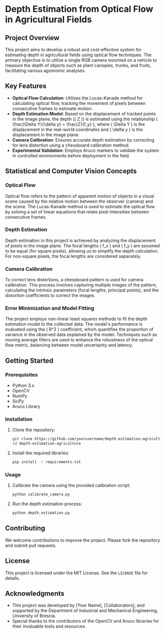 # Depth Estimation from Optical Flow in Agricultural Fields

## Project Overview

This project aims to develop a robust and cost-effective system for estimating depth in agricultural fields using optical flow techniques. The primary objective is to utilize a single RGB camera mounted on a vehicle to measure the depth of objects such as plant canopies, trunks, and fruits, facilitating various agronomic analyses.

## Key Features

- **Optical Flow Calculation**: Utilizes the Lucas-Kanade method for calculating optical flow, tracking the movement of pixels between consecutive frames to estimate motion.
- **Depth Estimation Model**: Based on the displacement of tracked points in the image plane, the depth (\( Z \)) is estimated using the relationship \( \frac{\Delta Y}{\delta y} = \frac{Z}{f_y} \), where \( \Delta Y \) is the displacement in the real-world coordinates and \( \delta y \) is the displacement in the image plane.
- **Camera Calibration**: Ensures accurate depth estimation by correcting for lens distortion using a chessboard calibration method.
- **Experimental Validation**: Employs Aruco markers to validate the system in controlled environments before deployment in the field.

## Statistical and Computer Vision Concepts

### Optical Flow

Optical flow refers to the pattern of apparent motion of objects in a visual scene caused by the relative motion between the observer (camera) and the scene. The Lucas-Kanade method is used to estimate the optical flow by solving a set of linear equations that relate pixel intensities between consecutive frames.

### Depth Estimation

Depth estimation in this project is achieved by analyzing the displacement of pixels in the image plane. The focal lengths \( f_x \) and \( f_y \) are assumed to be equal (for square pixels), allowing us to simplify the depth calculation. For non-square pixels, the focal lengths are considered separately.

### Camera Calibration

To correct lens distortions, a chessboard pattern is used for camera calibration. This process involves capturing multiple images of the pattern, calculating the intrinsic parameters (focal lengths, principal points), and the distortion coefficients to correct the images.

### Error Minimization and Model Fitting

The project employs non-linear least squares methods to fit the depth estimation model to the collected data. The model's performance is evaluated using the \( R^2 \) coefficient, which quantifies the proportion of variance in the observed data explained by the model. Techniques such as moving average filters are used to enhance the robustness of the optical flow metric, balancing between model uncertainty and latency.

## Getting Started

### Prerequisites

- Python 3.x
- OpenCV
- NumPy
- SciPy
- Aruco Library

### Installation

1. Clone the repository:
    ```sh
    git clone https://github.com/yourusername/depth-estimation-agriculture.git
    cd depth-estimation-agriculture
    ```

2. Install the required libraries:
    ```sh
    pip install -r requirements.txt
    ```

### Usage

1. Calibrate the camera using the provided calibration script:
    ```sh
    python calibrate_camera.py
    ```

2. Run the depth estimation process:
    ```sh
    python depth_estimation.py
    ```

## Contributing

We welcome contributions to improve the project. Please fork the repository and submit pull requests.

## License

This project is licensed under the MIT License. See the `LICENSE` file for details.

## Acknowledgments

- This project was developed by [Your Name], [Collaborators], and supported by the Department of Industrial and Mechanical Engineering, University of Brescia.
- Special thanks to the contributors of the OpenCV and Aruco libraries for their invaluable tools and resources.

